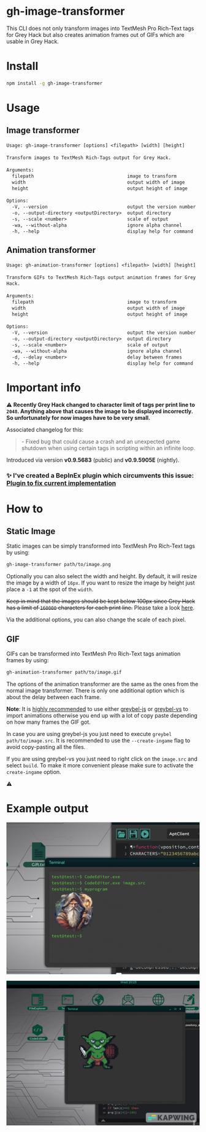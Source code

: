 # gh-image-transformer

This CLI does not only transform images into TextMesh Pro Rich-Text tags for Grey Hack but also creates animation frames out of GIFs which are usable in Grey Hack.

# Install

```bash
npm install -g gh-image-transformer
```

# Usage

##  Image transformer

```
Usage: gh-image-transformer [options] <filepath> [width] [height]

Transform images to TextMesh Rich-Tags output for Grey Hack.

Arguments:
  filepath                                  image to transform
  width                                     output width of image
  height                                    output height of image

Options:
  -V, --version                             output the version number
  -o, --output-directory <outputDirectory>  output directory
  -s, --scale <number>                      scale of output
  -wa, --without-alpha                      ignore alpha channel
  -h, --help                                display help for command
```

##  Animation transformer

```
Usage: gh-animation-transformer [options] <filepath> [width] [height]

Transform GIFs to TextMesh Rich-Tags output animation frames for Grey Hack.

Arguments:
  filepath                                  image to transform
  width                                     output width of image
  height                                    output height of image

Options:
  -V, --version                             output the version number
  -o, --output-directory <outputDirectory>  output directory
  -s, --scale <number>                      scale of output
  -wa, --without-alpha                      ignore alpha channel
  -d, --delay <number>                      delay between frames
  -h, --help                                display help for command
```

# Important info

:warning: **Recently Grey Hack changed to character limit of tags per print line to `2048`. Anything above that causes the image to be displayed incorrectly. So unfortunately for now images have to be very small.**

Associated changelog for this:
> \- Fixed bug that could cause a crash and an unexpected game shutdown when using certain tags in scripting within an infinite loop.

Introduced via version **v0.9.5683** (public) and **v0.9.5905E** (nightly).

### :sparkles: I've created a BepInEx plugin which circumvents this issue: [Plugin to fix current implementation](https://github.com/ayecue/greyhack-customizable-output)

# How to

## Static Image

Static images can be simply transformed into TextMesh Pro Rich-Text tags by using:
```bash
gh-image-transformer path/to/image.png
```

Optionally you can also select the width and height. By default, it will resize the image by a width of `16px`. If you want to resize the image by height just place a `-1` at the spot of the `width`.

~~Keep in mind that the images should be kept below 100px since Grey Hack has a limit of `160000` characters for each print line.~~ Please take a look [here](#important-info).

Via the additional options, you can also change the scale of each pixel.

## GIF

GIFs can be transformed into TextMesh Pro Rich-Text tags animation frames by using:
```bash
gh-animation-transformer path/to/image.gif
```

The options of the animation transformer are the same as the ones from the normal image transformer. There is only one additional option which is about the delay between each frame.

**Note**: It is <u>highly recommended</u> to use either [greybel-js](https://github.com/ayecue/greybel-js) or [greybel-vs](https://github.com/ayecue/greybel-vs) to import animations otherwise you end up with a lot of copy paste depending on how many frames the GIF got.

In case you are using greybel-js you just need to execute `greybel path/to/image.src`. It is recommended to use the `--create-ingame` flag to avoid copy-pasting all the files.

If you are using greybel-vs you just need to right click on the `image.src` and select `build`. To make it more convenient please make sure to activate the `create-ingame` option.

:warning: 

# Example output

![Example output](/assets/example.png?raw=true "Example image")

![Example animation output](/assets/animation.gif?raw=true "Example animation")